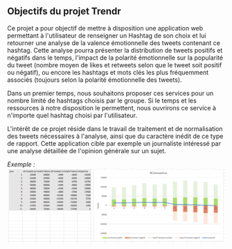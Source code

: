 ## Objectifs du projet Trendr

Ce projet a pour objectif de mettre à disposition une application web permettant à l'utilisateur de renseigner un Hashtag de son choix et lui retourner une analyse de la valence émotionnelle des tweets contenant ce hashtag. 
Cette analyse pourra présenter la distribution de tweets positifs et négatifs dans le temps, l'impact de la polarité émotionnelle sur la popularité du tweet (nombre moyen de likes et retweets selon que le tweet soit positif ou négatif), ou encore les hashtags et mots clés les plus fréquemment associés (toujours selon la polarité émotionnelle des tweets).

Dans un premier temps, nous souhaitons proposer ces services pour un nombre limité de hashtags choisis par le groupe. Si le temps et les ressources à notre disposition le permettent, nous ouvrirons ce service à n'importe quel hashtag choisi par l'utilisateur.

L'intérêt de ce projet réside dans le travail de traitement et de normalisation des tweets nécessaires à l'analyse, ainsi que du caractère inédit de ce type de rapport.
Cette application cible par exemple un journaliste intéressé par une analyse détaillée de l'opinion générale sur un sujet.

_Exemple :_
![Image](Exemple.PNG)

